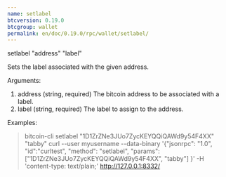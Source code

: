 ```yaml
---
name: setlabel
btcversion: 0.19.0
btcgroup: wallet
permalink: en/doc/0.19.0/rpc/wallet/setlabel/
---
```


setlabel "address" "label"

Sets the label associated with the given address.

Arguments:
1. address    (string, required) The bitcoin address to be associated with a label.
2. label      (string, required) The label to assign to the address.

Examples:
> bitcoin-cli setlabel "1D1ZrZNe3JUo7ZycKEYQQiQAWd9y54F4XX" "tabby"
> curl --user myusername --data-binary '{"jsonrpc": "1.0", "id":"curltest", "method": "setlabel", "params": ["1D1ZrZNe3JUo7ZycKEYQQiQAWd9y54F4XX", "tabby"] }' -H 'content-type: text/plain;' http://127.0.0.1:8332/


